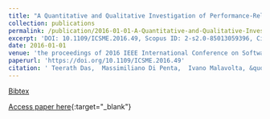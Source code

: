 ```yaml
---
title: "A Quantitative and Qualitative Investigation of Performance-Related Commits in Android Apps"
collection: publications
permalink: /publication/2016-01-01-A-Quantitative-and-Qualitative-Investigation-of-Performance-Related-Commits-in-Android-Apps
excerpt: 'DOI: 10.1109/ICSME.2016.49, Scopus ID: 2-s2.0-85013059396, Cited by: 7'
date: 2016-01-01
venue: 'the proceedings of 2016 IEEE International Conference on Software Maintenance and Evolution, ICSME 2016, Raleigh, NC, USA, October 2-7, 2016'
paperurl: 'https://doi.org/10.1109/ICSME.2016.49'
citation: ' Teerath Das,  Massimiliano Di Penta,  Ivano Malavolta, &quot;A Quantitative and Qualitative Investigation of Performance-Related Commits in Android Apps.&quot; the proceedings of 2016 IEEE International Conference on Software Maintenance and Evolution, ICSME 2016, Raleigh, NC, USA, October 2-7, 2016, 2016.'
---
```

[Bibtex](https://dblp.org/rec/bib/conf/icsm/DasPM16)

[Access paper here](https://doi.org/10.1109/ICSME.2016.49){:target="_blank"}
